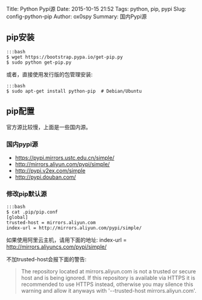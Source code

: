 Title: Python Pypi源
Date: 2015-10-15 21:52
Tags: python, pip, pypi
Slug: config-python-pip
Author: ox0spy
Summary: 国内Pypi源


## pip安装

    :::bash
    $ wget https://bootstrap.pypa.io/get-pip.py
    $ sudo python get-pip.py

或者，直接使用发行版的包管理安装:

    :::bash
    $ sudo apt-get install python-pip  # Debian/Ubuntu


## pip配置

官方源比较慢，上面是一些国内源。

### 国内pypi源
- https://pypi.mirrors.ustc.edu.cn/simple/
- http://mirrors.aliyun.com/pypi/simple/
- http://pypi.v2ex.com/simple
- http://pypi.douban.com/

### 修改pip默认源

    :::bash
    $ cat .pip/pip.conf
    [global]
    trusted-host = mirrors.aliyun.com
    index-url = http://mirrors.aliyun.com/pypi/simple/

如果使用阿里云主机，请用下面的地址:
index-url = http://mirrors.aliyuncs.com/pypi/simple/

不加trusted-host会报下面的警告:

> The repository located at mirrors.aliyun.com is not a trusted or secure host and is being ignored. If this repository is available via HTTPS it is recommended to use HTTPS instead, otherwise you may silence this warning and allow it anyways with '--trusted-host mirrors.aliyun.com'.
